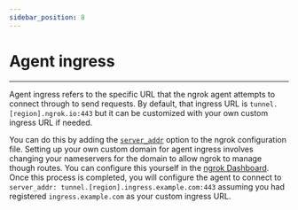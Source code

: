 ```yaml
---
sidebar_position: 8
---
```


# Agent ingress
--------------------

Agent ingress refers to the specific URL that the ngrok agent attempts to connect through to send requests. By default, that ingress URL is `tunnel.[region].ngrok.io:443` but it can be customized with your own custom ingress URL if needed.

You can do this by adding the [`server_addr`](/docs/ngrok-agent/config#config-server-addr) option to the ngrok configuration file. Setting up your own custom domain for agent ingress involves changing your nameservers for the domain to allow ngrok to manage though routes. You can configure this yourself in the [ngrok Dashboard](https://dashboard.ngrok.com/tunnels/ingress). Once this process is completed, you will configure the agent to connect to `server_addr: tunnel.[region].ingress.example.com:443` assuming you had registered `ingress.example.com` as your custom ingress URL.
